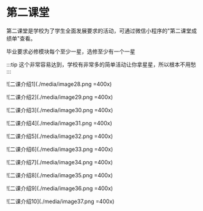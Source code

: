 # 第二课堂

第二课堂是学校为了学生全面发展要求的活动，可通过微信小程序的"第二课堂成绩单"查看。

毕业要求必修模块每个至少一星，选修至少有一个一星

:::tip
这个非常容易达到，学校有非常多的简单活动让你拿星星，所以根本不用愁
:::

![二课介绍1](./media/image28.png =400x)

![二课介绍2](./media/image29.png =400x)

![二课介绍3](./media/image30.png =400x)

![二课介绍4](./media/image31.png =400x)

![二课介绍5](./media/image32.png =400x)

![二课介绍6](./media/image33.png =400x)

![二课介绍7](./media/image34.png =400x)

![二课介绍8](./media/image35.png =400x)

![二课介绍9](./media/image36.png =400x)

![二课介绍10](./media/image37.png =400x)
